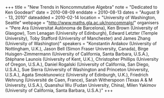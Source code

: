 +++
title = "New Trends in Noncommutative Algebra"
note = "Dedicated to Ken Goodearl"
date = 2010-08-09
enddate = 2010-08-13
dates = "August 9 - 13, 2010"
dateadded = 2010-02-14
location = "University of Washington, Seattle"
webpage = "http://www.maths.gla.ac.uk/noncommalg/"
organisers = "Pere Ara (Universitat Autònoma de Barcelona), Ken Brown (University of Glasgow), Tom Lenagan (University of Edinburgh), Edward Letzter (Temple University), Toby Stafford (University of Manchester) and James Zhang (University of Washington)"
speakers = "Konstantin Ardakov (University of Nottingham, U.K.), Jason Bell (Simon Fraser University, Canada), Birge Huisgen-Zimmermann (University of California, Santa Barbara, U.S.A.), Stéphane Launois (University of Kent, U.K.), Christopher Phillips (University of Oregon, U.S.A.), Daniel Rogalski (University of California, San Diego, U.S.A.), Sue Sierra (University of Washington and Princeton University, U.S.A.), Agata Smoktunowicz (University of Edinburgh, U.K.), Friedrich Wehrung (Université de Caen, France), Sarah Witherspoon (Texas A & M University, U.S.A.), Quanshui Wu (Fudan University, China), Milen Yakimov (University of California, Santa Barbara, U.S.A.)"
+++
